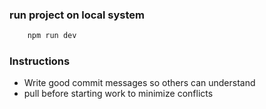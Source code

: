 ### run project on local system

```js
    npm run dev
```

### Instructions

- Write good commit messages so others can understand
- pull before starting work to minimize conflicts
